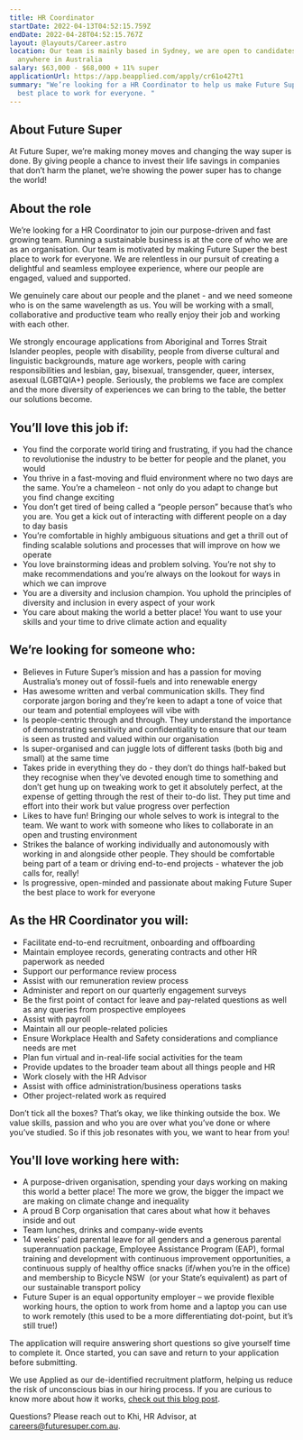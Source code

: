 ```yaml
---
title: HR Coordinator
startDate: 2022-04-13T04:52:15.759Z
endDate: 2022-04-28T04:52:15.767Z
layout: @layouts/Career.astro
location: Our team is mainly based in Sydney, we are open to candidates from
  anywhere in Australia
salary: $63,000 - $68,000 + 11% super
applicationUrl: https://app.beapplied.com/apply/cr61o427t1
summary: "We’re looking for a HR Coordinator to help us make Future Super the
  best place to work for everyone. "
---
```


## About Future Super

At Future Super, we’re making money moves and changing the way super is done. By giving people a chance to invest their life savings in companies that don’t harm the planet, we’re showing the power super has to change the world!

## About the role

We’re looking for a HR Coordinator to join our purpose-driven and fast growing team. Running a sustainable business is at the core of who we are as an organisation. Our team is motivated by making Future Super the best place to work for everyone. We are relentless in our pursuit of creating a delightful and seamless employee experience, where our people are engaged, valued and supported.

We genuinely care about our people and the planet - and we need someone who is on the same wavelength as us. You will be working with a small, collaborative and productive team who really enjoy their job and working with each other.

We strongly encourage applications from Aboriginal and Torres Strait Islander peoples, people with disability, people from diverse cultural and linguistic backgrounds, mature age workers, people with caring responsibilities and lesbian, gay, bisexual, transgender, queer, intersex, asexual (LGBTQIA+) people. Seriously, the problems we face are complex and the more diversity of experiences we can bring to the table, the better our solutions become.

## You’ll love this job if:

- You find the corporate world tiring and frustrating, if you had the chance to revolutionise the industry to be better for people and the planet, you would
- You thrive in a fast-moving and fluid environment where no two days are the same. You’re a chameleon - not only do you adapt to change but you find change exciting
- You don’t get tired of being called a “people person” because that’s who you are. You get a kick out of interacting with different people on a day to day basis
- You’re comfortable in highly ambiguous situations and get a thrill out of finding scalable solutions and processes that will improve on how we operate
- You love brainstorming ideas and problem solving. You’re not shy to make recommendations and you’re always on the lookout for ways in which we can improve
- You are a diversity and inclusion champion. You uphold the principles of diversity and inclusion in every aspect of your work
- You care about making the world a better place! You want to use your skills and your time to drive climate action and equality

## We’re looking for someone who:

- Believes in Future Super’s mission and has a passion for moving Australia’s money out of fossil-fuels and into renewable energy
- Has awesome written and verbal communication skills. They find corporate jargon boring and they’re keen to adapt a tone of voice that our team and potential employees will vibe with
- Is people-centric through and through. They understand the importance of demonstrating sensitivity and confidentiality to ensure that our team is seen as trusted and valued within our organisation
- Is super-organised and can juggle lots of different tasks (both big and small) at the same time
- Takes pride in everything they do - they don’t do things half-baked but they recognise when they’ve devoted enough time to something and don’t get hung up on tweaking work to get it absolutely perfect, at the expense of getting through the rest of their to-do list. They put time and effort into their work but value progress over perfection
- Likes to have fun! Bringing our whole selves to work is integral to the team. We want to work with someone who likes to collaborate in an open and trusting environment
- Strikes the balance of working individually and autonomously with working in and alongside other people. They should be comfortable being part of a team or driving end-to-end projects - whatever the job calls for, really!
- Is progressive, open-minded and passionate about making Future Super the best place to work for everyone

## As the HR Coordinator you will:

- Facilitate end-to-end recruitment, onboarding and offboarding
- Maintain employee records, generating contracts and other HR paperwork as needed
- Support our performance review process
- Assist with our remuneration review process
- Administer and report on our quarterly engagement surveys
- Be the first point of contact for leave and pay-related questions as well as any queries from prospective employees
- Assist with payroll
- Maintain all our people-related policies
- Ensure Workplace Health and Safety considerations and compliance needs are met
- Plan fun virtual and in-real-life social activities for the team
- Provide updates to the broader team about all things people and HR
- Work closely with the HR Advisor
- Assist with office administration/business operations tasks
- Other project-related work as required

Don’t tick all the boxes? That’s okay, we like thinking outside the box. We value skills, passion and who you are over what you’ve done or where you’ve studied. So if this job resonates with you, we want to hear from you!

## You'll love working here with:

- A purpose-driven organisation, spending your days working on making this world a better place! The more we grow, the bigger the impact we are making on climate change and inequality
- A proud B Corp organisation that cares about what how it behaves inside and out
- Team lunches, drinks and company-wide events
- 14 weeks’ paid parental leave for all genders and a generous parental superannuation package, Employee Assistance Program (EAP), formal training and development with continuous improvement opportunities, a continuous supply of healthy office snacks (if/when you’re in the office) and membership to Bicycle NSW  (or your State’s equivalent) as part of our sustainable transport policy
- Future Super is an equal opportunity employer – we provide flexible working hours, the option to work from home and a laptop you can use to work remotely (this used to be a more differentiating dot-point, but it’s still true!)

The application will require answering short questions so give yourself time to complete it. Once started, you can save and return to your application before submitting.

We use Applied as our de-identified recruitment platform, helping us reduce the risk of unconscious bias in our hiring process. If you are curious to know more about how it works, [check out this blog post](https://www.linkedin.com/pulse/how-de-identified-recruitment-improving-diversity-our-veronica/?trackingId=0MnwcX%2BBRQSOTl0oogaIbA%3D%3D).

Questions? Please reach out to Khi, HR Advisor, at careers@futuresuper.com.au.
